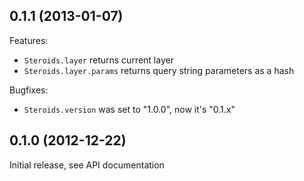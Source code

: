 ## 0.1.1 (2013-01-07)

Features:

  - `Steroids.layer` returns current layer
  - `Steroids.layer.params` returns query string parameters as a hash

Bugfixes:

  - `Steroids.version` was set to "1.0.0", now it's "0.1.x"

## 0.1.0 (2012-12-22)

Initial release, see API documentation